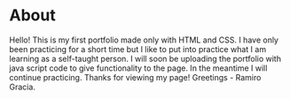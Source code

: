 # About
Hello! This is my first portfolio made only with HTML and CSS. I have only been practicing for a short time but I like to put into practice what I am learning as a self-taught person. I will soon be uploading the portfolio with java script code to give functionality to the page. In the meantime I will continue practicing.
Thanks for viewing my page!
Greetings - Ramiro Gracia.
